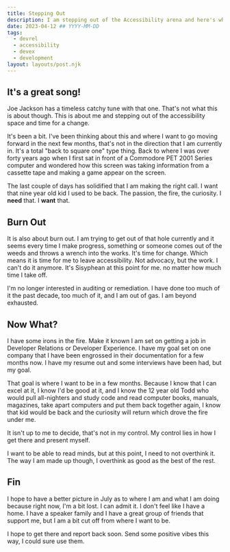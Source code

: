 ```yaml
---
title: Stepping Out
description: I am stepping out of the Accessibility arena and here's why.
date: 2023-04-12 ## YYYY-MM-DD
tags:
  - devrel
  - accessibility
  - devex
  - development
layout: layouts/post.njk
---
```


## It&apos;s a great song&excl;

Joe Jackson has a timeless catchy tune with that one. That's not what this is about though. This is about me and stepping out of the accessibility space and time for a change.

It's been a bit. I've been thinking about this and where I want to go moving forward in the next few months, that's not in the direction that I am currently in. It's a total &quot;back to square one&quot; type thing. Back to where I was over forty years ago when I first sat in front of a Commodore PET 2001 Series computer and wondered how this screen was taking information from a cassette tape and making a game appear on the screen.

The last couple of days has solidified that I am making the right call. I want that nine year old kid I used to be back. The passion, the fire, the curiosity. I **need** that. I **want** that.

## Burn Out

It is also about burn out. I am trying to get out of that hole currently and it seems every time I make progress, something or someone comes out of the weeds and throws a wrench into the works. It's time for change. Which means it is time for me to leave accessibility. Not advocacy, but the work. I can't do it anymore. It's Sisyphean at this point for me. no matter how much time I take off.

I'm no longer interested in auditing or remediation. I have done too much of it the past decade, too much of it, and I am out of gas. I am beyond exhausted.

## Now What&quest;

I have some irons in the fire. Make it known I am set on getting a job in Developer Relations or Developer Experience. I have my goal set on one company that I have been engrossed in their documentation for a few months now. I have my resume out and some interviews have been had, but my goal.

That goal is where I want to be in a few months. Because I know that I can excel at it, I know I'd be good at it, and I know the 12 year old Todd who would pull all-nighters and study code and read computer books, manuals, magazines, take apart computers and put them back together again, I know that kid would be back and the curiosity will return which drove the fire under me.

It isn't up to me to decide, that's not in my control. My control lies in how I get there and present myself.

I want to be able to read minds, but at this point, I need to not overthink it. The way I am made up though, I overthink as good as the best of the rest.

## Fin

I hope to have a better picture in July as to where I am and what I am doing because right now, I'm a bit lost. I can admit it. I don't feel like I have a home. I have a speaker family and I have a great group of friends that support me, but I am a bit cut off from where I want to be.

I hope to get there and report back soon. Send some positive vibes this way, I could sure use them.
